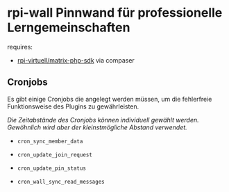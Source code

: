 # rpi-wall Pinnwand für professionelle Lerngemeinschaften

requires:  
* [rpi-virtuell/matrix-php-sdk](https://github.com/rpi-virtuell/php-matrix-sdk) via compaser

 
## Cronjobs ##
Es gibt einige Cronjobs die angelegt werden müssen, um die
fehlerfreie Funktionsweise des Plugins zu gewährleisten.

*Die Zeitabstände des Cronjobs können individuell gewählt werden.
Gewöhnlich wird aber der kleinstmögliche Abstand verwendet.*

-     cron_sync_member_data
    
-     cron_update_join_request
     
-     cron_update_pin_status
-     cron_wall_sync_read_messages
